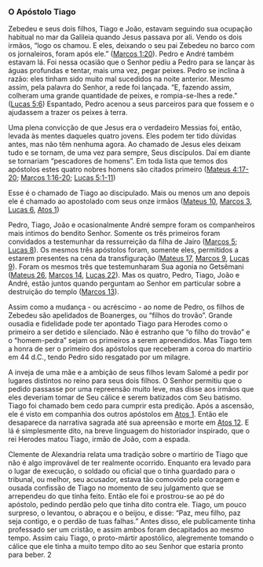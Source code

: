 ### O Apóstolo Tiago 

Zebedeu e seus dois filhos, Tiago e João, estavam seguindo sua ocupação habitual no mar da Galileia quando Jesus passava por ali. Vendo os dois irmãos, “logo os chamou. E eles, deixando o seu pai Zebedeu no barco com os jornaleiros, foram após ele.” ([Marcos 1:20](http://bibliaonline.com.br/acf/mc/1/20)). Pedro e André também estavam lá. Foi nessa ocasião que o Senhor pediu a Pedro para se lançar às águas profundas e tentar, mais uma vez, pegar peixes. Pedro se inclina à razão: eles tinham sido muito mal sucedidos na noite anterior. Mesmo assim, pela palavra do Senhor, a rede foi lançada. “E, fazendo assim, colheram uma grande quantidade de peixes, e rompia-se-lhes a rede.” ([Lucas 5:6](http://bibliaonline.com.br/acf/lc/5/6)) Espantado, Pedro acenou a seus parceiros para que fossem e o ajudassem a trazer os peixes à terra.

Uma plena convicção de que Jesus era o verdadeiro Messias foi, então, levada às mentes daqueles quatro jovens. Eles podem ter tido dúvidas antes, mas não têm nenhuma agora. Ao chamado de Jesus eles deixam tudo e se tornam, de uma vez para sempre, Seus discípulos. Daí em diante se tornariam “pescadores de homens”. Em toda lista que temos dos apóstolos estes quatro nobres homens são citados primeiro ([Mateus 4:17-20](http://bibliaonline.com.br/acf/mt/4/17-20); [Marcos 1:16-20](http://bibliaonline.com.br/acf/mc/1/16-20); [Lucas 5:1-11](http://bibliaonline.com.br/acf/lc/5/1-11))

Esse é o chamado de Tiago ao discipulado. Mais ou menos um ano depois ele é chamado ao apostolado com seus onze irmãos ([Mateus 10](http://bibliaonline.com.br/acf/mt/10), [Marcos 3](http://bibliaonline.com.br/acf/mc/3), [Lucas 6](http://bibliaonline.com.br/acf/lc/6), [Atos 1](http://bibliaonline.com.br/acf/atos/1))

Pedro, Tiago, João e ocasionalmente André sempre foram os companheiros mais íntimos do bendito Senhor. Somente os três primeiros foram convidados a testemunhar da ressurreição da filha de Jairo ([Marcos 5](http://bibliaonline.com.br/acf/mc/5); [Lucas 8](http://bibliaonline.com.br/acf/lc/8)). Os mesmos três apóstolos foram, somente eles, permitidos a estarem presentes na cena da transfiguração ([Mateus 17](http://bibliaonline.com.br/acf/mt/17), [Marcos 9](http://bibliaonline.com.br/acf/mc/9), [Lucas 9](http://bibliaonline.com.br/acf/lc/9)). Foram os mesmos três que testemunharam Sua agonia no Getsêmani ([Mateus 26](http://bibliaonline.com.br/acf/mt/26), [Marcos 14](http://bibliaonline.com.br/acf/mc/14), [Lucas 22](http://bibliaonline.com.br/acf/lc/22)). Mas os quatro, Pedro, Tiago, João e André, estão juntos quando perguntam ao Senhor em particular sobre a destruição do templo ([Marcos 13](http://bibliaonline.com.br/acf/mc/13)).

Assim como a mudança - ou acréscimo - ao nome de Pedro, os filhos de Zebedeu são apelidados de Boanerges, ou “filhos do trovão”. Grande ousadia e fidelidade pode ter apontado Tiago para Herodes como o primeiro a ser detido e silenciado. Não é estranho que “o filho do trovão” e o “homem-pedra” sejam os primeiros a serem apreendidos. Mas Tiago tem a honra de ser o primeiro dos apóstolos que receberam a coroa do martírio em 44 d.C., tendo Pedro sido resgatado por um milagre.

A inveja de uma mãe e a ambição de seus filhos levam Salomé a pedir por lugares distintos no reino para seus dois filhos. O Senhor permitiu que o pedido passasse por uma repreensão muito leve, mas disse aos irmãos que eles deveriam tomar de Seu cálice e serem batizados com Seu batismo. Tiago foi chamado bem cedo para cumprir esta predição. Após a ascensão, ele é visto em companhia dos outros apóstolos em [Atos 1](http://bibliaonline.com.br/acf/atos/1). Então ele desaparece da narrativa sagrada até sua apreensão e morte em [Atos 12](http://bibliaonline.com.br/acf/atos/12). E lá é simplesmente dito, na breve linguagem do historiador inspirado, que o rei Herodes matou Tiago, irmão de João, com a espada.

Clemente de Alexandria relata uma tradição sobre o martírio de Tiago que não é algo improvável de ter realmente ocorrido. Enquanto era levado para o lugar de execução, o soldado ou oficial que o tinha guardado para o tribunal, ou melhor, seu acusador, estava tão comovido pela coragem e ousada confissão de Tiago no momento de seu julgamento que se arrependeu do que tinha feito. Então ele foi e prostrou-se ao pé do apóstolo, pedindo perdão pelo que tinha dito contra ele. Tiago, um pouco surpreso, o levantou, o abraçou e o beijou, e disse: “Paz, meu filho, paz seja contigo, e o perdão de tuas falhas.” Antes disso, ele publicamente tinha professado ser um cristão, e assim ambos foram decapitados ao mesmo tempo. Assim caiu Tiago, o proto-mártir apostólico, alegremente tomando o cálice que ele tinha a muito tempo dito ao seu Senhor que estaria pronto para beber. 2